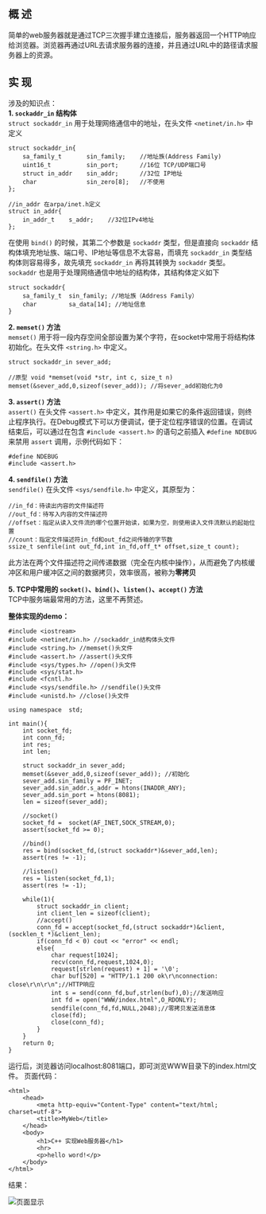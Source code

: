 ## 概 述
简单的web服务器就是通过TCP三次握手建立连接后，服务器返回一个HTTP响应给浏览器。浏览器再通过URL去请求服务器的连接，并且通过URL中的路径请求服务器上的资源。

## 实 现
涉及的知识点：  
**1. `sockaddr_in` 结构体**  
`struct sockaddr_in` 用于处理网络通信中的地址，在头文件 `<netinet/in.h>` 中定义
```
struct sockaddr_in{
    sa_family_t       sin_family;    //地址族(Address Family)
    uint16_t          sin_port;      //16位 TCP/UDP端口号
    struct in_addr    sin_addr;      //32位 IP地址
    char              sin_zero[8];   //不使用
};

//in_addr 在arpa/inet.h定义
struct in_addr{
    in_addr_t    s_addr;    //32位IPv4地址
};
```
在使用 `bind()` 的时候，其第二个参数是 `sockaddr` 类型，但是直接向 `sockaddr` 结构体填充地址族、端口号、IP地址等信息不太容易，而填充 `sockaddr_in` 类型结构体则容易得多，故先填充 `sockaddr_in` 再将其转换为 `sockaddr` 类型。  
`sockaddr` 也是用于处理网络通信中地址的结构体，其结构体定义如下
```
struct sockaddr{
    sa_family_t  sin_family; //地址族（Address Family）
    char         sa_data[14]; //地址信息
}
```
**2. `memset()` 方法**  
`memset()` 用于将一段内存空间全部设置为某个字符，在socket中常用于将结构体初始化。在头文件 `<string.h>` 中定义。
```
struct sockaddr_in sever_add;

//原型 void *memset(void *str, int c, size_t n)
memset(&sever_add,0,sizeof(sever_add)); //将sever_add初始化为0
```
**3. `assert()` 方法**  
`assert()` 在头文件 `<assert.h>` 中定义，其作用是如果它的条件返回错误，则终止程序执行。在Debug模式下可以方便调试，便于定位程序错误的位置。在调试结束后，可以通过在包含 `#include <assert.h>` 的语句之前插入 `#define NDEBUG` 来禁用 `assert` 调用，示例代码如下：
```
#define NDEBUG
#include <assert.h>
```
**4. `sendfile()` 方法**  
`sendfile()` 在头文件 `<sys/sendfile.h>` 中定义，其原型为：
```
//in_fd：待读出内容的文件描述符
//out_fd：待写入内容的文件描述符
//offset：指定从读入文件流的哪个位置开始读，如果为空，则使用读入文件流默认的起始位置
//count：指定文件描述符in_fd和out_fd之间传输的字节数
ssize_t senfile(int out_fd,int in_fd,off_t* offset,size_t count);
```
此方法在两个文件描述符之间传递数据（完全在内核中操作），从而避免了内核缓冲区和用户缓冲区之间的数据拷贝，效率很高，被称为**零拷贝**

**5. TCP中常用的 `socket()`、`bind()`、`listen()`、`accept()` 方法**  
TCP中服务端最常用的方法，这里不再赘述。

**整体实现的demo：**  
```
#include <iostream>
#include <netinet/in.h> //sockaddr_in结构体头文件
#include <string.h> //memset()头文件
#include <assert.h> //assert()头文件
#include <sys/types.h> //open()头文件
#include <sys/stat.h>
#include <fcntl.h>
#include <sys/sendfile.h> //sendfile()头文件
#include <unistd.h> //close()头文件

using namespace  std;

int main(){
    int socket_fd;
    int conn_fd;
    int res;
    int len;

    struct sockaddr_in sever_add;
    memset(&sever_add,0,sizeof(sever_add)); //初始化
    sever_add.sin_family = PF_INET;
    sever_add.sin_addr.s_addr = htons(INADDR_ANY);
    sever_add.sin_port = htons(8081);
    len = sizeof(sever_add);

    //socket()
    socket_fd =  socket(AF_INET,SOCK_STREAM,0);
    assert(socket_fd >= 0);

    //bind()
    res = bind(socket_fd,(struct sockaddr*)&sever_add,len);
    assert(res != -1);

    //listen()
    res = listen(socket_fd,1);
    assert(res != -1);

    while(1){
        struct sockaddr_in client;
        int client_len = sizeof(client);
        //accept()
        conn_fd = accept(socket_fd,(struct sockaddr*)&client,(socklen_t *)&client_len);
        if(conn_fd < 0) cout << "error" << endl;
        else{
            char request[1024];
            recv(conn_fd,request,1024,0);
            request[strlen(request) + 1] = '\0';
            char buf[520] = "HTTP/1.1 200 ok\r\nconnection: close\r\n\r\n";//HTTP响应
            int s = send(conn_fd,buf,strlen(buf),0);//发送响应
            int fd = open("WWW/index.html",O_RDONLY);
            sendfile(conn_fd,fd,NULL,2048);//零拷贝发送消息体
            close(fd);
            close(conn_fd);
        }
    }
    return 0;
}
```
运行后，浏览器访问localhost:8081端口，即可浏览WWW目录下的index.html文件。
页面代码：
```
<html>
    <head>
        <meta http-equiv="Content-Type" content="text/html; charset=utf-8">
        <title>MyWeb</title>
    </head>
    <body>
        <h1>C++ 实现Web服务器</h1>
        <hr>
        <p>hello word!</p>
    </body>
</html>
```
结果：

![页面显示](https://upload-images.jianshu.io/upload_images/22192996-27727a566191d1a2.png?imageMogr2/auto-orient/strip%7CimageView2/2/w/1240)
